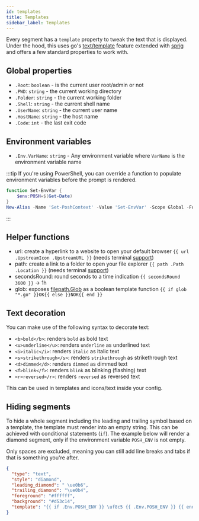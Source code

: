 ```yaml
---
id: templates
title: Templates
sidebar_label: Templates
---
```


Every segment has a `template` property to tweak the text that is displayed.
Under the hood, this uses go's [text/template][go-text-template] feature extended with [sprig][sprig] and
offers a few standard properties to work with.

## Global properties

- `.Root`: `boolean` - is the current user root/admin or not
- `.PWD`: `string` - the current working directory
- `.Folder`: `string` - the current working folder
- `.Shell`: `string` - the current shell name
- `.UserName`: `string` - the current user name
- `.HostName`: `string` - the host name
- `.Code`: `int` - the last exit code

## Environment variables

- `.Env.VarName`: `string` - Any environment variable where `VarName` is the environment variable name

:::tip
If you're using PowerShell, you can override a function to populate environment variables before the
prompt is rendered.

```powershell
function Set-EnvVar {
    $env:POSH=$(Get-Date)
}
New-Alias -Name 'Set-PoshContext' -Value 'Set-EnvVar' -Scope Global -Force
```

:::

## Helper functions

- url: create a hyperlink to a website to open your default browser `{{ url .UpstreamIcon .UpstreamURL }}`
(needs terminal [support][terminal-list-hyperlinks])
- path: create a link to a folder to open your file explorer `{{ path .Path .Location }}`
(needs terminal [support][terminal-list-hyperlinks])
- secondsRound: round seconds to a time indication `{{ secondsRound 3600 }}` -> 1h
- glob: exposes [filepath.Glob][glob] as a boolean template function `{{ if glob "*.go" }}OK{{ else }}NOK{{ end }}`

## Text decoration

You can make use of the following syntax to decorate text:

- `<b>bold</b>`: renders `bold` as bold text
- `<u>underline</u>`: renders `underline` as underlined text
- `<i>italic</i>`: renders `italic` as italic text
- `<s>strikethrough</s>`: renders `strikethrough` as strikethrough text
- `<d>dimmed</d>`: renders `dimmed` as dimmed text
- `<f>blink</f>`: renders `blink` as blinking (flashing) text
- `<r>reversed</r>`: renders `reversed` as reversed text

This can be used in templates and icons/text inside your config.

## Hiding segments

To hide a whole segment including the leading and trailing symbol based on a template, the template must render into
an empty string. This can be achieved with conditional statements (`if`). The example below will render a diamond
segment, only if the environment variable `POSH_ENV` is not empty.

Only spaces are excluded, meaning you can still add line breaks and tabs if that is something you're after.

```json
{
  "type": "text",
  "style": "diamond",
  "leading_diamond": " \ue0b6",
  "trailing_diamond": "\ue0b4",
  "foreground": "#ffffff",
  "background": "#d53c14",
  "template": "{{ if .Env.POSH_ENV }} \uf8c5 {{ .Env.POSH_ENV }} {{ end }}"
}
```

[terminal-list-hyperlinks]: https://gist.github.com/egmontkob/eb114294efbcd5adb1944c9f3cb5feda
[path-segment]: /docs/path
[git-segment]: /docs/git
[go-text-template]: https://golang.org/pkg/text/template/
[sprig]: https://masterminds.github.io/sprig/
[glob]: https://pkg.go.dev/path/filepath#Glob
